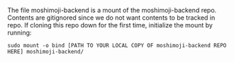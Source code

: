 The file moshimoji-backend is a mount of the moshimoji-backend repo.
Contents are gitignored since we do not want contents to be tracked in repo.
If cloning this repo down for the first time, initialize the mount by running:

`sudo mount -o bind [PATH TO YOUR LOCAL COPY OF moshimoji-backend REPO HERE] moshimoji-backend/`
